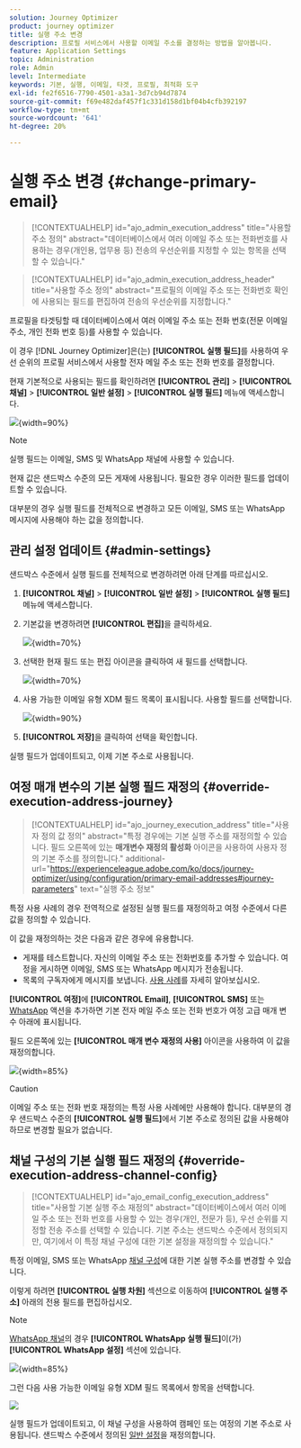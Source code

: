 ```yaml
---
solution: Journey Optimizer
product: journey optimizer
title: 실행 주소 변경
description: 프로필 서비스에서 사용할 이메일 주소를 결정하는 방법을 알아봅니다.
feature: Application Settings
topic: Administration
role: Admin
level: Intermediate
keywords: 기본, 실행, 이메일, 타겟, 프로필, 최적화 도구
exl-id: fe2f6516-7790-4501-a3a1-3d7cb94d7874
source-git-commit: f69e482daf457f1c331d158d1bf04b4cfb392197
workflow-type: tm+mt
source-wordcount: '641'
ht-degree: 20%

---
```


# 실행 주소 변경 {#change-primary-email}

>[!CONTEXTUALHELP]
>id="ajo_admin_execution_address"
>title="사용할 주소 정의"
>abstract="데이터베이스에서 여러 이메일 주소 또는 전화번호를 사용하는 경우(개인용, 업무용 등) 전송의 우선순위를 지정할 수 있는 항목을 선택할 수 있습니다."

>[!CONTEXTUALHELP]
>id="ajo_admin_execution_address_header"
>title="사용할 주소 정의"
>abstract="프로필의 이메일 주소 또는 전화번호 확인에 사용되는 필드를 편집하여 전송의 우선순위를 지정합니다."

프로필을 타겟팅할 때 데이터베이스에서 여러 이메일 주소 또는 전화 번호(전문 이메일 주소, 개인 전화 번호 등)를 사용할 수 있습니다.

이 경우 [!DNL Journey Optimizer]은(는) **[!UICONTROL 실행 필드]**&#x200B;를 사용하여 우선 순위의 프로필 서비스에서 사용할 전자 메일 주소 또는 전화 번호를 결정합니다.

현재 기본적으로 사용되는 필드를 확인하려면 **[!UICONTROL 관리]** > **[!UICONTROL 채널]** > **[!UICONTROL 일반 설정]** > **[!UICONTROL 실행 필드]** 메뉴에 액세스합니다.

![](assets/primary-address-execution-fields.png){width=90%}

>[!NOTE]
>
>실행 필드는 이메일, SMS 및 WhatsApp 채널에 사용할 수 있습니다.

현재 값은 샌드박스 수준의 모든 게재에 사용됩니다. 필요한 경우 이러한 필드를 업데이트할 수 있습니다.

대부분의 경우 실행 필드를 전체적으로 변경하고 모든 이메일, SMS 또는 WhatsApp 메시지에 사용해야 하는 값을 정의합니다.

## 관리 설정 업데이트 {#admin-settings}

샌드박스 수준에서 실행 필드를 전체적으로 변경하려면 아래 단계를 따르십시오.

1. **[!UICONTROL 채널]** > **[!UICONTROL 일반 설정]** > **[!UICONTROL 실행 필드]** 메뉴에 액세스합니다.

1. 기본값을 변경하려면 **[!UICONTROL 편집]**&#x200B;을 클릭하세요.

   ![](assets/primary-address-edit.png){width=70%}

1. 선택한 현재 필드 또는 편집 아이콘을 클릭하여 새 필드를 선택합니다.

   ![](assets/primary-address-edit-field.png){width=70%}

1. 사용 가능한 이메일 유형 XDM 필드 목록이 표시됩니다. 사용할 필드를 선택합니다.

   ![](assets/primary-address-select-field.png){width=90%}

1. **[!UICONTROL 저장]**&#x200B;을 클릭하여 선택을 확인합니다.

실행 필드가 업데이트되고, 이제 기본 주소로 사용됩니다.

<!--1. You can also select an additional field to use as secondary email address. This allows you to determine which field to use if the primary field is empty for a profile. -->

## 여정 매개 변수의 기본 실행 필드 재정의 {#override-execution-address-journey}

>[!CONTEXTUALHELP]
>id="ajo_journey_execution_address"
>title="사용자 정의 값 정의"
>abstract="특정 경우에는 기본 실행 주소를 재정의할 수 있습니다. 필드 오른쪽에 있는 **매개변수 재정의 활성화** 아이콘을 사용하여 사용자 정의 기본 주소를 정의합니다."
>additional-url="https://experienceleague.adobe.com/ko/docs/journey-optimizer/using/configuration/primary-email-addresses#journey-parameters" text="실행 주소 정보"

특정 사용 사례의 경우 전역적으로 설정된 실행 필드를 재정의하고 여정 수준에서 다른 값을 정의할 수 있습니다.

이 값을 재정의하는 것은 다음과 같은 경우에 유용합니다.

* 게재를 테스트합니다. 자신의 이메일 주소 또는 전화번호를 추가할 수 있습니다. 여정을 게시하면 이메일, SMS 또는 WhatsApp 메시지가 전송됩니다.
* 목록의 구독자에게 메시지를 보냅니다. [사용 사례](../building-journeys/message-to-subscribers-uc.md)를 자세히 알아보십시오.

**[!UICONTROL 여정]**&#x200B;에 **[!UICONTROL Email]**, **[!UICONTROL SMS]** 또는 [WhatsApp](../email/create-email.md#create-email-journey-campaign) 액션을 추가하면 기본 전자 메일 주소 또는 전화 번호가 여정 고급 매개 변수 아래에 표시됩니다.

필드 오른쪽에 있는 **[!UICONTROL 매개 변수 재정의 사용]** 아이콘을 사용하여 이 값을 재정의합니다.

![](assets/journey-enable-parameter-override.png){width=85%}

>[!CAUTION]
>
>이메일 주소 또는 전화 번호 재정의는 특정 사용 사례에만 사용해야 합니다. 대부분의 경우 샌드박스 수준의 **[!UICONTROL 실행 필드]**&#x200B;에서 기본 주소로 정의된 값을 사용해야 하므로 변경할 필요가 없습니다.

## 채널 구성의 기본 실행 필드 재정의 {#override-execution-address-channel-config}

>[!CONTEXTUALHELP]
>id="ajo_email_config_execution_address"
>title="사용할 기본 실행 주소 재정의"
>abstract="데이터베이스에서 여러 이메일 주소 또는 전화 번호를 사용할 수 있는 경우(개인, 전문가 등), 우선 순위를 지정할 전송 주소를 선택할 수 있습니다. 기본 주소는 샌드박스 수준에서 정의되지만, 여기에서 이 특정 채널 구성에 대한 기본 설정을 재정의할 수 있습니다."

특정 이메일, SMS 또는 WhatsApp [채널 구성](channel-surfaces.md)에 대한 기본 실행 주소를 변경할 수 있습니다.

이렇게 하려면 **[!UICONTROL 실행 차원]** 섹션으로 이동하여 **[!UICONTROL 실행 주소]** 아래의 전용 필드를 편집하십시오.

>[!NOTE]
>
>[WhatsApp 채널](../whatsapp/whatsapp-configuration.md#whatsapp-configuration)의 경우 **[!UICONTROL WhatsApp 실행 필드]**&#x200B;이(가) **[!UICONTROL WhatsApp 설정]** 섹션에 있습니다.

![](assets/sms-config-execution-address.png){width=85%}

그런 다음 사용 가능한 이메일 유형 XDM 필드 목록에서 항목을 선택합니다.

![](assets/sms-config-execution-field.png)

실행 필드가 업데이트되고, 이 채널 구성을 사용하여 캠페인 또는 여정의 기본 주소로 사용됩니다. 샌드박스 수준에서 정의된 [일반 설정](#admin-settings)을 재정의합니다.

<!--[Learn more on the execution address in the email configuration ](../email/email-settings.md#execution-address)-->
